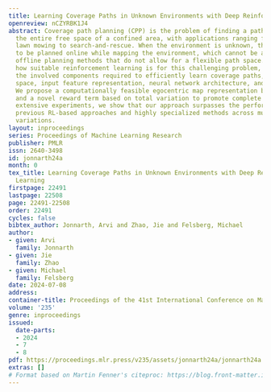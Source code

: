 ```yaml
---
title: Learning Coverage Paths in Unknown Environments with Deep Reinforcement Learning
openreview: nCZYRBK1J4
abstract: Coverage path planning (CPP) is the problem of finding a path that covers
  the entire free space of a confined area, with applications ranging from robotic
  lawn mowing to search-and-rescue. When the environment is unknown, the path needs
  to be planned online while mapping the environment, which cannot be addressed by
  offline planning methods that do not allow for a flexible path space. We investigate
  how suitable reinforcement learning is for this challenging problem, and analyze
  the involved components required to efficiently learn coverage paths, such as action
  space, input feature representation, neural network architecture, and reward function.
  We propose a computationally feasible egocentric map representation based on frontiers,
  and a novel reward term based on total variation to promote complete coverage. Through
  extensive experiments, we show that our approach surpasses the performance of both
  previous RL-based approaches and highly specialized methods across multiple CPP
  variations.
layout: inproceedings
series: Proceedings of Machine Learning Research
publisher: PMLR
issn: 2640-3498
id: jonnarth24a
month: 0
tex_title: Learning Coverage Paths in Unknown Environments with Deep Reinforcement
  Learning
firstpage: 22491
lastpage: 22508
page: 22491-22508
order: 22491
cycles: false
bibtex_author: Jonnarth, Arvi and Zhao, Jie and Felsberg, Michael
author:
- given: Arvi
  family: Jonnarth
- given: Jie
  family: Zhao
- given: Michael
  family: Felsberg
date: 2024-07-08
address:
container-title: Proceedings of the 41st International Conference on Machine Learning
volume: '235'
genre: inproceedings
issued:
  date-parts:
  - 2024
  - 7
  - 8
pdf: https://proceedings.mlr.press/v235/assets/jonnarth24a/jonnarth24a.pdf
extras: []
# Format based on Martin Fenner's citeproc: https://blog.front-matter.io/posts/citeproc-yaml-for-bibliographies/
---
```

